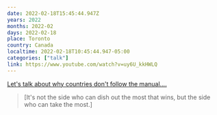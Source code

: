 ```yaml
---
date: 2022-02-18T15:45:44.947Z
years: 2022
months: 2022-02
days: 2022-02-18
place: Toronto
country: Canada
localtime: 2022-02-18T10:45:44.947-05:00
categories: ["talk"]
link: https://www.youtube.com/watch?v=uy6U_kkHWLQ
---
```

[Let's talk about why countries don't follow the manual....](https://www.youtube.com/watch?v=uy6U_kkHWLQ)

> [It's not the side who can dish out the most that wins, but the side who can take the most.]
